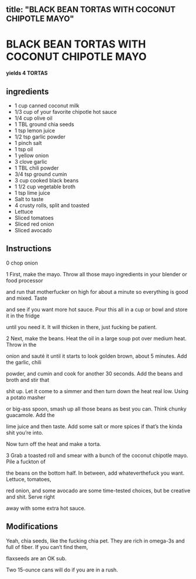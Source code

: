 

title: "BLACK BEAN TORTAS WITH COCONUT CHIPOTLE MAYO"
---
# BLACK BEAN TORTAS WITH COCONUT CHIPOTLE MAYO


     

     






#### yields  4 TORTAS


## ingredients
* 1 cup canned coconut milk 
* 1/3 cup of your favorite chipotle hot sauce 
* 1/4 cup olive oil 
* 1 TBL ground chia seeds 
* 1 tsp lemon juice 
* 1/2 tsp garlic powder 
* 1 pinch salt 
* 1 tsp oil 
* 1 yellow onion 
* 3 clove garlic 
* 1 TBL chili powder 
* 3/4 tsp ground cumin 
* 3 cup cooked black beans 
* 1 1/2 cup vegetable broth 
* 1 tsp lime juice 
* Salt to taste 
* 4 crusty rolls, split and toasted 
* Lettuce 
* Sliced tomatoes 
* Sliced red onion 
* Sliced avocado 



## Instructions
0 chop onion

1 First, make the mayo. Throw all those mayo ingredients in your blender or food processor

and run that motherfucker on high for about a minute so everything is good and mixed. Taste

and see if you want more hot sauce. Pour this all in a cup or bowl and store it in the fridge

until you need it. It will thicken in there, just fucking be patient.

2 Next, make the beans. Heat the oil in a large soup pot over medium heat. Throw in the

onion and sauté it until it starts to look golden brown, about 5 minutes. Add the garlic, chili

powder, and cumin and cook for another 30 seconds. Add the beans and broth and stir that

shit up. Let it come to a simmer and then turn down the heat real low. Using a potato masher

or big-ass spoon, smash up all those beans as best you can. Think chunky guacamole. Add the

lime juice and then taste. Add some salt or more spices if that’s the kinda shit you’re into.

Now turn off the heat and make a torta.

3 Grab a toasted roll and smear with a bunch of the coconut chipotle mayo. Pile a fuckton of

the beans on the bottom half. In between, add whateverthefuck you want. Lettuce, tomatoes,

red onion, and some avocado are some time-tested choices, but be creative and shit. Serve right

away with some extra hot sauce.



## Modifications
Yeah, chia seeds, like the fucking chia pet. They are rich in omega-3s and full of fiber. If you can’t find them,

flaxseeds are an OK sub.

 Two 15-ounce cans will do if you are in a rush.




